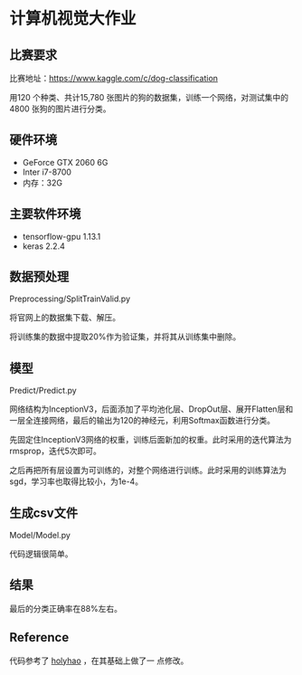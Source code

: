 # 计算机视觉大作业

## 比赛要求

比赛地址：https://www.kaggle.com/c/dog-classification

 用120 个种类、共计15,780 张图片的狗的数据集，训练一个网络，对测试集中的 4800 张狗的图片进行分类。

## 硬件环境

- GeForce GTX 2060 6G
- Inter i7-8700
- 内存：32G

## 主要软件环境

* tensorflow-gpu 1.13.1
* keras 2.2.4

## 数据预处理

Preprocessing/SplitTrainValid.py

将官网上的数据集下载、解压。

将训练集的数据中提取20%作为验证集，并将其从训练集中删除。

## 模型

Predict/Predict.py

网络结构为InceptionV3，后面添加了平均池化层、DropOut层、展开Flatten层和一层全连接网络，最后的输出为120的神经元，利用Softmax函数进行分类。

先固定住InceptionV3网络的权重，训练后面新加的权重。此时采用的迭代算法为rmsprop，迭代5次即可。

之后再把所有层设置为可训练的，对整个网络进行训练。此时采用的训练算法为sgd，学习率也取得比较小，为1e-4。

## 生成csv文件

Model/Model.py

代码逻辑很简单。

## 结果

最后的分类正确率在88%左右。

## Reference

代码参考了 [holyhao](https://github.com/holyhao/Baidu-Dogs) ，在其基础上做了一 点修改。 

